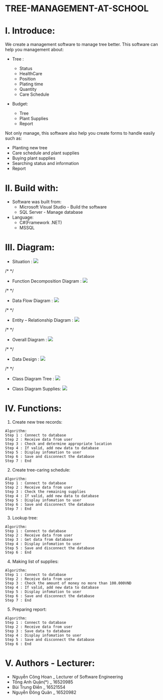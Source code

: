 # TREE-MANAGEMENT-AT-SCHOOL

# I. Introduce:
We create a management software to manage tree better. This software can help you management about:
  - Tree :
    + Status 
    + HealthCare
    + Position
    + Plating time
    + Quantity
    + Care Schedule
      
  - Budget:
    + Tree
    + Plant Supplies
    + Report
    
Not only manage, this software also help you create forms to handle easily such as:
  - Planting new tree
  - Care schedule and plant supplies
  - Buying plant supplies
  - Searching status and information
  - Report
  

# II. Build with: 
  - Software was built from:
    + Microsoft Visual Studio - Build the software
    + SQL Server - Manage database
  - Language:
    + C#(Framework .NET)
    + MSSQL
    
# III. Diagram:
  - Situation :
![](Diagram/HienTrang.png)

/*  */
  - Function Decomposition Diagram : 
![](Diagram/FDD2.png)
  
/*  */  
  - Data Flow Diagram :
![](Diagram/FDL2.png)
  
/*  */  
  - Entity – Relationship Diagram :
![](Diagram/ERD2.png)

/*  */
  - Overall Diagram :
![](Diagram/OD2.png)

/*  */
  - Data Design :
![](Diagram/DataDesign.png)

/*  */
  - Class Diagram Tree :
![](Diagram/CaytthietkeCD.png)

  - Class Diagram Supplies:
![](Diagram/VattuthietkeCD.png)  


# IV. Functions:
  1. Create new tree records:
  
    Algorithm:
    Step 1 : Connect to database
    Step 2 : Receive data from user
    Step 3 : Check and determine appropriate location
    Step 4 : If valid, add new data to database
    Step 5 : Display infomation to user
    Step 6 : Save and disconnect the database
    Step 7 : End
    
  2. Create tree-caring schedule:
  
    Algorithm:
    Step 1 : Connect to database
    Step 2 : Receive data from user
    Step 3 : Check the remaining supplies
    Step 4 : If valid, add new data to database
    Step 5 : Display infomation to user
    Step 6 : Save and disconnect the database
    Step 7 : End
    
  3. Lookup tree:
  
    Algorithm:
    Step 1 : Connect to database
    Step 2 : Receive data from user
    Step 3 : Get data from database
    Step 4 : Display infomation to user
    Step 5 : Save and disconnect the database
    Step 6 : End
    
  4. Making list of supplies:
  
    Algorithm:
    Step 1 : Connect to database
    Step 2 : Receive data from user
    Step 3 : Check the amount of money no more than 100.000VND
    Step 4 : If valid, add new data to database
    Step 5 : Display infomation to user
    Step 6 : Save and disconnect the database
    Step 7 : End
    
  5. Preparing report:
  
    Algorithm:
    Step 1 : Connect to database
    Step 2 : Receive data from user
    Step 3 : Save data to database
    Step 4 : Display infomation to user
    Step 5 : Save and disconnect the database
    Step 6 : End

# V. Authors - Lecturer:
  - Nguyễn Công Hoan _ Lecturer of Software Engineering
  - Tống Anh Quân(*) _ 16520985
  - Bùi Trung Điền _ 16521554 
  - Nguyễn Đông Quân _ 16520982
